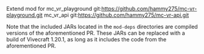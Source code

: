 Extend mod for 
mc_vr_playground git:https://github.com/hammy275/mc-vr-playground.git
mc_vr_api git:https://github.com/hammy275/mc-vr-api.git


Note that the included JARs located in the `mod-deps` directories are compiled versions of the aforementioned PR. These JARs can be replaced with a build of Vivecraft 1.20.1, as long as it includes the code from the aforementioned PR. 
